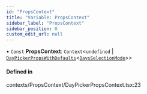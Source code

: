 ```yaml
---
id: "PropsContext"
title: "Variable: PropsContext"
sidebar_label: "PropsContext"
sidebar_position: 0
custom_edit_url: null
---
```


• `Const` **PropsContext**: `Context`<`undefined` \| [`DayPickerPropsWithDefaults`](/api/types/DayPickerPropsWithDefaults.md)<[`DaysSelectionMode`](/api/types/DaysSelectionMode.md)\>\>

#### Defined in

contexts/PropsContext/DayPickerPropsContext.tsx:23
